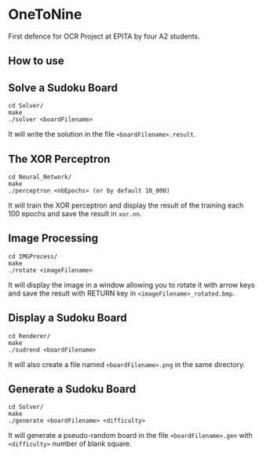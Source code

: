 # OneToNine

First defence for OCR Project at EPITA by four A2 students.

## How to use

## Solve a Sudoku Board

```shell
cd Solver/
make
./solver <boardFilename>
```

It will write the solution in the file `<boardFilename>.result`.

## The XOR Perceptron

```shell
cd Neural_Network/
make
./perceptron <nbEpochs> (or by default 10_000)
```

It will train the XOR perceptron and display the result of the training each 100 epochs and save the result in `xor.nn`.

## Image Processing

```shell
cd IMGProcess/
make
./rotate <imageFilename>
```

It will display the image in a window allowing you to rotate it with arrow keys and save the result with RETURN key in `<imageFilename>_rotated.bmp`.

## Display a Sudoku Board

```shell
cd Renderer/
make
./sudrend <boardFilename>
```

It will also create a file named `<boardFilename>.png` in the same directory.

## Generate a Sudoku Board

```shell
cd Solver/
make
./generate <boardFilename> <difficulty>
```

It will generate a pseudo-random board in the file `<boardFilename>.gen` with `<difficulty>` number of blank square.
